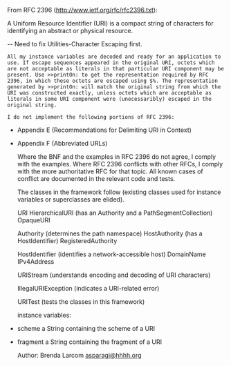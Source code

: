 From RFC 2396 (http://www.ietf.org/rfc/rfc2396.txt):

A Uniform Resource Identifier (URI) is a compact string of characters for identifying an abstract or physical resource.

-- Need to fix Utilities-Character Escaping first.

	All my instance variables are decoded and ready for an application to use. If escape sequences appeared in the original URI, octets which are not acceptable as literals in that particular URI component may be present. Use >>printOn: to get the representation required by RFC 2396, in which these octets are escaped using $%. The representation generated by >>printOn: will match the original string from which the URI was constructed exactly, unless octets which are acceptable as literals in some URI component were (unecessaribly) escaped in the original string.

	I do not implement the following portions of RFC 2396:

-	Appendix E (Recommendations for Delimiting URI in Context)
-	Appendix F (Abbreviated URLs)

	Where the BNF and the examples in RFC 2396 do not agree, I comply with the examples. Where RFC 2396 conflicts with other RFCs, I comply with the more authoritative RFC for that topic. All known cases of conflict are documented in the relevant code and tests.

	The classes in the framework follow (existing classes used for instance variables or superclasses are elided).

	URI
		HierarchicalURI (has an Authority and a PathSegmentCollection)
		OpaqueURI

	Authority (determines the path namespace)
		HostAuthority (has a HostIdentifier)
		RegisteredAuthority

	HostIdentifier (identifies a network-accessible host)
		DomainName
		IPv4Address

	URIStream (understands encoding and decoding of URI characters)

	IllegalURIException (indicates a URI-related error)

	URITest (tests the classes in this framework)


	instance variables:

-	scheme		a String containing the scheme of a URI
-	fragment		a String containing the fragment of a URI


	Author: Brenda Larcom <asparagi@hhhh.org>